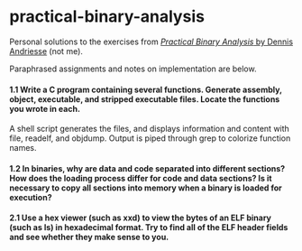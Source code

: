 # practical-binary-analysis
Personal solutions to the exercises from [*Practical Binary Analysis* by Dennis Andriesse](https://practicalbinaryanalysis.com) (not me).

Paraphrased assignments and notes on implementation are below.

#### 1.1 Write a C program containing several functions. Generate assembly, object, executable, and stripped executable files. Locate the functions you wrote in each.

A shell script generates the files, and displays information and content with file, readelf, and objdump. Output is piped through grep to colorize function names.

#### 1.2 In binaries, why are data and code separated into different sections? How does the loading process differ for code and data sections? Is it necessary to copy all sections into memory when a binary is loaded for execution?

#### 2.1 Use a hex viewer (such as xxd) to view the bytes of an ELF binary (such as ls) in hexadecimal format. Try to find all of the ELF header fields and see whether they make sense to you.
